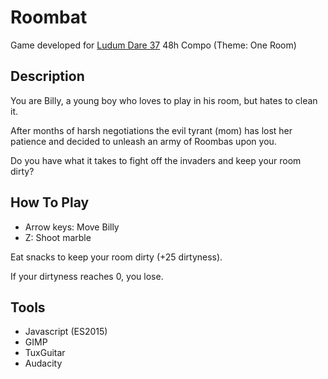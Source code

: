 Roombat
=======

Game developed for [Ludum Dare 37](http://www.ludumdare.com/compo/ludum-dare-37/) 48h Compo (Theme: One Room)

Description
-----------

You are Billy, a young boy who loves to play in his room, but hates to clean it.

After months of harsh negotiations the evil tyrant (mom) has lost her patience
and decided to unleash an army of Roombas upon you.

Do you have what it takes to fight off the invaders and keep your room dirty?

How To Play
-----------

- Arrow keys: Move Billy
- Z: Shoot marble

Eat snacks to keep your room dirty (+25 dirtyness).

If your dirtyness reaches 0, you lose.

Tools
-----

- Javascript (ES2015)
- GIMP
- TuxGuitar
- Audacity
